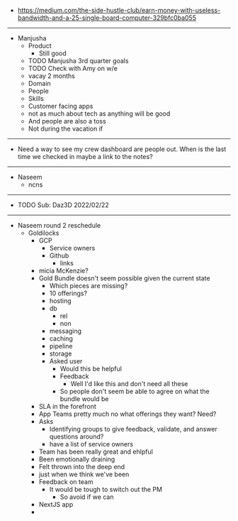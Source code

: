- https://medium.com/the-side-hustle-club/earn-money-with-useless-bandwidth-and-a-25-single-board-computer-329bfc0ba055
- ---
- Manjusha
	- Product
		- Still good
	- TODO Manjusha 3rd quarter goals
	- TODO Check with Amy on w/e
	- vacay 2 months
	- Domain
	- People
	- Skills
	- Customer facing apps
	- not as much about tech as anything will be good
	- And people are also a toss
	- Not during the vacation if
- ---
- Need a way to see my crew dashboard are people out. When is the last time we checked in maybe a link to the notes?
- ---
- Naseem
	- ncns
- ---
- TODO Sub: Daz3D 2022/02/22
- ---
- Naseem round 2 reschedule
	- Goldilocks
		- GCP
			- Service owners
			- Github
				- links
		- micia McKenzie?
		- Gold Bundle doesn't seem possible given the current state
			- Which pieces are missing?
			- 10 offerings?
			- hosting
			- db
				- rel
				- non
			- messaging
			- caching
			- pipeline
			- storage
			- Asked user
				- Would this be helpful
				- Feedback
					- Well I'd like this and don't need all these
				- So people don't seem be able to agree on what the bundle would be
		- SLA in the forefront
		- App Teams pretty much no what offerings they want? Need?
		- Asks
			- Identifying groups to give feedback, validate, and answer questions around?
			- have a list of service owners
		- Team has been really great and ehlpful
		- Been emotionally draining
		- Felt thrown into the deep end
		- just when we think we've been
		- Feedback on team
			- It would be tough to switch out the PM
				- So avoid if we can
		- NextJS app
		-